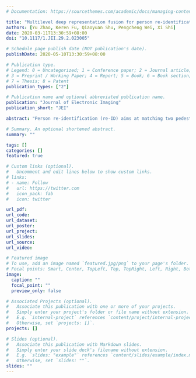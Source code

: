 ```yaml
---
# Documentation: https://sourcethemes.com/academic/docs/managing-content/

title: "Multilevel deep representation fusion for person re-identification"
authors: [Yu Zhao, Keren Fu, Qiaoyuan Shu, Pengcheng Wei, Xi Shi]
date: 2020-03-11T13:30:59+08:00
doi: "10.1117/1.JEI.29.2.023005"

# Schedule page publish date (NOT publication's date).
publishDate: 2020-05-10T13:30:59+08:00 

# Publication type.
# Legend: 0 = Uncategorized; 1 = Conference paper; 2 = Journal article;
# 3 = Preprint / Working Paper; 4 = Report; 5 = Book; 6 = Book section;
# 7 = Thesis; 8 = Patent
publication_types: ["2"]

# Publication name and optional abbreviated publication name.
publication: "Journal of Electronic Imaging"
publication_short: "JEI"

abstract: "Person re-identification (re-ID) aims at matching two pedestrian images across different cameras. Usually, the main scheme of re-ID based on deep learning includes two phases: feature extraction and metric calculation. We focus on how to extract more discriminative image features for re-ID. To address this problem, we propose a multilevel deep representation fusion (MDRF) model based on the convolutional neural network. Specifically, the MDRF model is designed to extract image features at different network levels through one forward pass. In order to produce the final image representation, these multilevel features are fused by a fusion layer. Then the final image representation is fed into a combined loss of the softmax and the triplet to optimize the model. The proposed method not only utilizes the abstract information of high-level features but also integrates the appearance information of low-level features. Extensive experiments on public datasets including Market-1501, DukeMTMC-reID, and CUHK03 demonstrate the effectiveness of the proposed method for person re-ID."

# Summary. An optional shortened abstract.
summary: ""

tags: []
categories: []
featured: true

# Custom links (optional).
#   Uncomment and edit lines below to show custom links.
# links:
# - name: Follow
#   url: https://twitter.com
#   icon_pack: fab
#   icon: twitter

url_pdf:
url_code:
url_dataset:
url_poster:
url_project:
url_slides:
url_source:
url_video:

# Featured image
# To use, add an image named `featured.jpg/png` to your page's folder. 
# Focal points: Smart, Center, TopLeft, Top, TopRight, Left, Right, BottomLeft, Bottom, BottomRight.
image:
  caption: ""
  focal_point: ""
  preview_only: false

# Associated Projects (optional).
#   Associate this publication with one or more of your projects.
#   Simply enter your project's folder or file name without extension.
#   E.g. `internal-project` references `content/project/internal-project/index.md`.
#   Otherwise, set `projects: []`.
projects: []

# Slides (optional).
#   Associate this publication with Markdown slides.
#   Simply enter your slide deck's filename without extension.
#   E.g. `slides: "example"` references `content/slides/example/index.md`.
#   Otherwise, set `slides: ""`.
slides: ""
---
```

